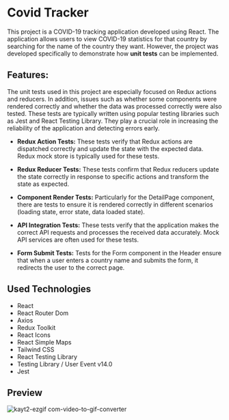 # Covid Tracker

This project is a COVID-19 tracking application developed using React. The application allows users to view COVID-19 statistics for that country by searching for the name of the country they want. However, the project was developed specifically to demonstrate how **unit tests** can be implemented.

## Features:

The unit tests used in this project are especially focused on Redux actions and reducers. In addition, issues such as whether some components were rendered correctly and whether the data was processed correctly were also tested. These tests are typically written using popular testing libraries such as Jest and React Testing Library. They play a crucial role in increasing the reliability of the application and detecting errors early.

* **Redux Action Tests:** These tests verify that Redux actions are dispatched correctly and update the state with the expected data. Redux mock store is typically used for these tests.

* **Redux Reducer Tests:** These tests confirm that Redux reducers update the state correctly in response to specific actions and transform the state as expected.

* **Component Render Tests:** Particularly for the DetailPage component, there are tests to ensure it is rendered correctly in different scenarios (loading state, error state, data loaded state).

* **API Integration Tests:** These tests verify that the application makes the correct API requests and processes the received data accurately. Mock API services are often used for these tests.

* **Form Submit Tests:** Tests for the Form component in the Header ensure that when a user enters a country name and submits the form, it redirects the user to the correct page.

## Used Technologies

- React
- React Router Dom
- Axios
- Redux Toolkit
- React Icons
- React Simple Maps
- Tailwind CSS
- React Testing Library
- Testing Library / User Event v14.0
- Jest

## Preview

![kayt2-ezgif com-video-to-gif-converter](https://github.com/serhatakhan/UnitTest-CovidMap/assets/147662915/d5844b76-f9c1-43b7-bf3b-5417ddea43c2)

